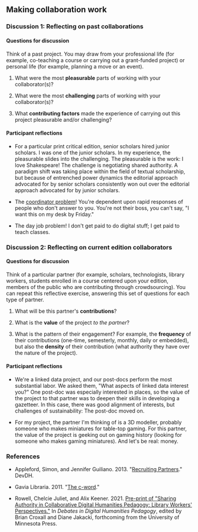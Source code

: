 ## Making collaboration work

### Discussion 1: Reflecting on past collaborations

#### Questions for discussion

Think of a past project. You may draw from your professional life (for example, co-teaching a course or carrying out a grant-funded project) or personal life (for example, planning a move or an event).

1. What were the most **pleasurable** parts of working with your collaborator(s)?

2. What were the most **challenging** parts of working with your collaborator(s)?

3. What **contributing factors** made the experience of carrying out this project pleasurable and/or challenging?

#### Participant reflections

- For a particular print critical edition, senior scholars hired junior scholars. I was one of the junior scholars. In my experience, the pleasurable slides into the challenging. The pleasurable is the work: I love Shakespeare! The challenge is negotiating shared authority. A paradigm shift was taking place within the field of textual scholarship, but because of entrenched power dynamics the editorial approach advocated for by senior scholars consistently won out over the editorial approach advocated for by junior scholars.

- The [coordinator problem](https://web.archive.org/web/20180126163329/https://gavialib.com/2011/12/the-c-word/)! You're dependent upon rapid responses of people who don't answer to you. You're not their boss, you can't say, "I want this on my desk by Friday."

- The day job problem! I don't get paid to do digital stuff; I get paid to teach classes. 

### Discussion 2: Reflecting on current edition collaborators

#### Questions for discussion

Think of a particular partner (for example, scholars, technologists, library workers, students enrolled in a course centered upon your edition, members of the public who are contributing through crowdsourcing). You can repeat this reflective exercise, answering this set of questions for each type of partner.

1. What will be this partner's **contributions**?

2. What is the **value** of the project *to the partner*?

3. What is the pattern of their engagement? For example, the **frequency** of their contributions (one-time, semesterly, monthly, daily or embedded), but also the **density** of their contribution (what authority they have over the nature of the project).

#### Participant reflections

- We're a linked data project, and our post-docs perform the most substantial labor. We asked them, "What aspects of linked data interest you?" One post-doc was especially interested in places, so the value of the project to that partner was to deepen their skills in developing a gazetteer. In this case, there was good alignment of interests, but challenges of sustainability: The post-doc moved on.

- For my project, the partner I'm thinking of is a 3D modeller, probably someone who makes miniatures for table-top gaming. For this partner, the value of the project is geeking out on gaming history (looking for someone who makes gaming miniatures). And let's be real: money.

### References

- Appleford, Simon, and Jennifer Guiliano. 2013. "[Recruiting Partners](https://web.archive.org/web/20140219212931/http://devdh.org/lectures/teams/partners/)." DevDH.

- Gavia Libraria. 2011. "[The c-word](https://web.archive.org/web/20180126163329/https://gavialib.com/2011/12/the-c-word/)."

- Rowell, Chelcie Juliet, and Alix Keener. 2021. [Pre-print of "Sharing Authority in Collaborative Digital Humanities Pedagogy: Library Workers' Perspectives."](https://hcommons.org/deposits/item/hc:41125) In *Debates in Digital Humanities Pedagogy*, edited by Brian Croxall and Diane Jakacki, forthcoming from the University of Minnesota Press.
